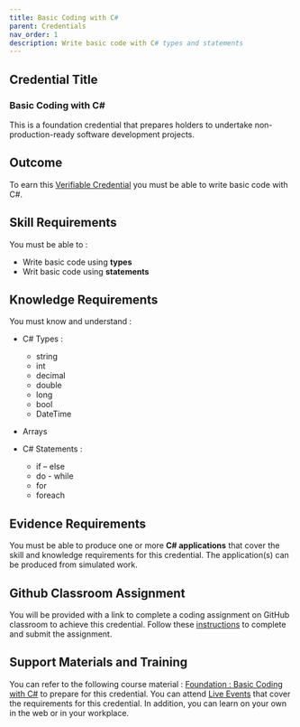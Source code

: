 ```yaml
---
title: Basic Coding with C#
parent: Credentials
nav_order: 1
description: Write basic code with C# types and statements
---
```


## Credential Title
### Basic Coding with C#
This is a foundation credential that prepares holders to undertake non-production-ready software development projects.

## Outcome
To earn this [Verifiable Credential](../index) you must be able to write basic code with C#.

## Skill Requirements
You must be able to :
- Write basic code using **types**
- Writ basic code using **statements**

## Knowledge Requirements
You must know and understand :
- C# Types :
    - string
    - int
    - decimal
    - double
    - long
    - bool
    - DateTime

- Arrays

- C# Statements :
    - if – else
    - do - while
    - for
    - foreach


## Evidence Requirements
You must be able to produce one or more **C# applications** that cover the skill and knowledge requirements for this credential. The application(s) can be produced from simulated work.

## Github Classroom Assignment
You will be provided with a link to complete a coding assignment on GitHub classroom to achieve this credential. Follow these [instructions](../github-classroom) to complete and submit the assignment.

## Support Materials and Training

You can refer to the following course material : [Foundation : Basic Coding with C#](https://learn.rclapp.com/Learner/Course?id=1) to prepare for this credential. You can attend [Live Events](https://www.meetup.com/cloud-computing-and-net-meetup-group/) that cover the requirements for this credential. In addition, you can learn on your own in the web or in your workplace. 